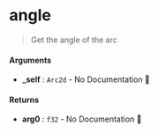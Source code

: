 # angle

>  Get the angle of the arc

#### Arguments

- **\_self** : `Arc2d` \- No Documentation 🚧

#### Returns

- **arg0** : `f32` \- No Documentation 🚧